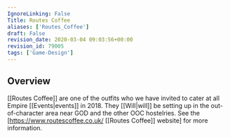 ```yaml
---
IgnoreLinking: False
Title: Routes Coffee
aliases: ['Routes_Coffee']
draft: False
revision_date: 2020-03-04 09:03:56+00:00
revision_id: 79005
tags: ['Game-Design']
---
```


## Overview
[[Routes Coffee]] are one of the outfits who we have invited to cater at all Empire [[Events|events]] in 2018. They [[Will|will]] be setting up in the out-of-character area near GOD and the other OOC hostelries. See the [https://www.routescoffee.co.uk/ [[Routes Coffee]] website] for more information.